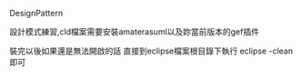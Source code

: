 DesignPattern

設計模式練習,cld檔案需要安裝amaterasuml以及妳當前版本的gef插件

裝完以後如果還是無法開啟的話
直接到eclipse檔案根目錄下執行 eclipse -clean即可

